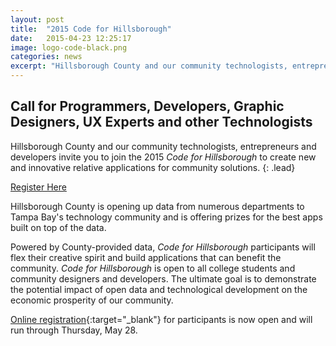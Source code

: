 ```yaml
---
layout: post
title:  "2015 Code for Hillsborough"
date:   2015-04-23 12:25:17
image: logo-code-black.png
categories: news
excerpt: "Hillsborough County and our community technologists, entrepreneurs and developers invite you to join the 2015 Code for Hillsborough to create new and innovative relative applications for community solutions."
---
```


## Call for Programmers, Developers, Graphic Designers, UX Experts and other Technologists

Hillsborough County and our community technologists, entrepreneurs and developers invite you to join the 2015 <em>Code for Hillsborough</em> to create new and innovative relative applications for community solutions.
{: .lead}

<div class="row">
	<p class="col-md-6 col-md-offset-3">
		<a href="{{site.eventbrite}}" class="btn btn-register-2015 btn-success btn-block" target="_blank">Register Here</a>
	</p>
</div>

Hillsborough County is opening up data from numerous departments to Tampa Bay's technology community and is offering prizes for the best apps built on top of the data.

Powered by County-provided data, <em>Code for Hillsborough</em> participants will flex their creative spirit and build applications that can benefit the community. <em>Code for Hillsborough</em> is open to all college students and community designers and developers. The ultimate goal is to demonstrate the potential impact of open data and technological development on the economic prosperity of our community.

[Online registration]({{site.eventbrite}}){:target="_blank"} for participants is now open and will run through Thursday, May 28.
